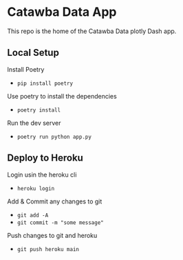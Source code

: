 # Catawba Data App

This repo is the home of the Catawba Data plotly Dash app.

## Local Setup

Install Poetry

- `pip install poetry`

Use poetry to install the dependencies

- `poetry install`

Run the dev server

- `poetry run python app.py`

## Deploy to Heroku

Login usin the heroku cli

- `heroku login`

Add & Commit any changes to git

- `git add -A`
- `git commit -m "some message"`

Push changes to git and heroku

- `git push heroku main`
